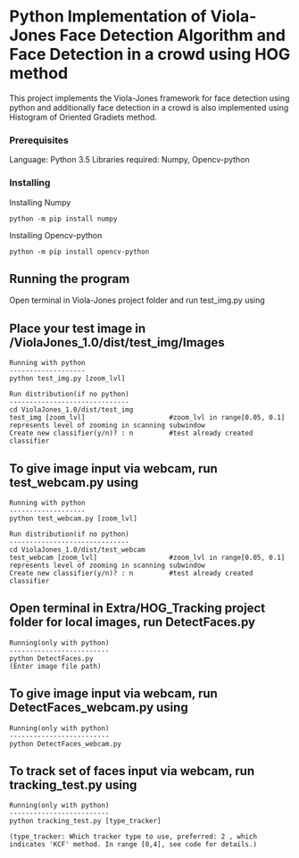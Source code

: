 # Python Implementation of Viola-Jones Face Detection Algorithm and Face Detection in a crowd using HOG method

This project implements the Viola-Jones framework for face detection using python and additionally face detection in a crowd is also implemented using Histogram of Oriented Gradiets method.


### Prerequisites

Language: Python 3.5 
Libraries required: Numpy, Opencv-python


### Installing

Installing Numpy
```
python -m pip install numpy
```
Installing Opencv-python
```
python -m pip install opencv-python
```

## Running the program

Open terminal in Viola-Jones project folder and run test_img.py using

## Place your test image in /ViolaJones_1.0/dist/test_img/Images

```
Running with python
-------------------
python test_img.py [zoom_lvl]

Run distribution(if no python)
------------------------------
cd ViolaJones_1.0/dist/test_img
test_img [zoom_lvl]                     #zoom_lvl in range[0.05, 0.1] represents level of zooming in scanning subwindow
Create new classifier(y/n)? : n         #test already created classifier
```

## To give image input via webcam, run test_webcam.py using
```
Running with python
-------------------
python test_webcam.py [zoom_lvl]

Run distribution(if no python)
------------------------------
cd ViolaJones_1.0/dist/test_webcam
test_webcam [zoom_lvl]                  #zoom_lvl in range[0.05, 0.1] represents level of zooming in scanning subwindow
Create new classifier(y/n)? : n         #test already created classifier
```


## Open terminal in Extra/HOG_Tracking project folder for local images, run DetectFaces.py
```
Running(only with python)
-------------------------
python DetectFaces.py
(Enter image file path)
```

## To give image input via webcam, run DetectFaces_webcam.py using
```
Running(only with python)
-------------------------
python DetectFaces_webcam.py
```


## To track set of faces input via webcam, run tracking_test.py using
```
Running(only with python)
-------------------------
python tracking_test.py [type_tracker]

(type_tracker: Which tracker type to use, preferred: 2 , which indicates 'KCF' method. In range [0,4], see code for details.)
```